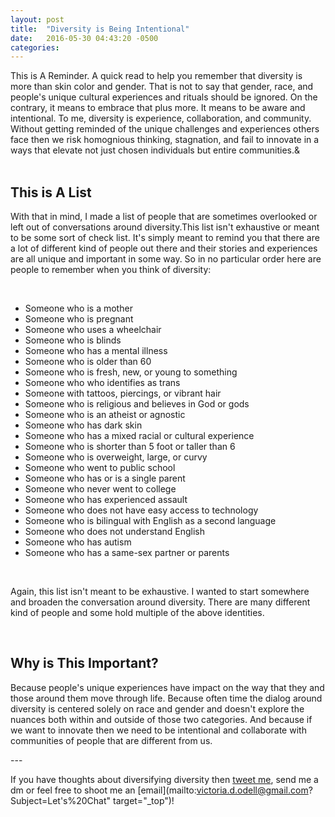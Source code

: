 ```yaml
---
layout: post
title:  "Diversity is Being Intentional"
date:   2016-05-30 04:43:20 -0500
categories:
---
```


This is A Reminder.  A   q u i c k   r e a d   t o   h e l p   y o u   r e m e m b e r   t h a t   d i v e r s i t y   i s   m o r e   t h a n   s k i n   c o l o r   a n d   g e n d e r .   T h a t   i s   n o t   t o   s a y   t h a t   g e n d e r ,   r a c e ,   a n d   p e o p l e 's   u n i q u e   c u l t u r a l   e x p e r i e n c e s   a n d   r i t u a l s   s h o u l d   b e   i g n o r e d .   O n   t h e   c o n t r a r y ,   i t   m e a n s   t o   e m b r a c e   t h a t   p l u s   m o r e .   I t   m e a n s   t o   b e   a w a r e   a n d   i n t e n t i o n a l .  T o   m e ,   d i v e r s i t y i s   e x p e r i e n c e ,   c o l l a b o r a t i o n ,   a n d   c o m m u n i t y .   W i t h o u t   g e t t i n g  r e m i n d e d   o f   t h e   u n i q u e   c h a l l e n g e s   a n d   e x p e r i e n c e s   o t h e r s   f a c e   t h e n   w e   r i s k   h o m o g n i o u s   t h i n k i n g ,   s t a g n a t i o n ,   a n d   f a i l   t o  i n n o v a t e   i n   a   w a y s   t h a t   e l e v a t e   n o t   j u s t   c h o s e n   i n d i v i d u a l s   b u t   e n t i r e   c o m m u n i t i e s . & 
 <br><br>

## This is A List
 W i t h   t h a t   i n   m i n d ,   I   m a d e   a   l i s t   o f   p e o p l e   t h a t   a r e   s o m e t i m e s   o v e r l o o k e d   o r   l e f t   o u t   o f   c o n v e r s a t i o n s   a r o u n d   d i v e r s i t y . T h i s   l i s t   i s n 't   e x h a u s t i v e   o r   m e a n t   t o   b e   s o m e   s o r t   o f   c h e c k   l i s t .   I t's   s i m p l y   m e a n t   t o   r e m i n d   y o u   t h a t   t h e r e   a r e   a   l o t   o f   d i f f e r e n t   k i n d   o f   p e o p l e   o u t   t h e r e   a n d   t h e i r   s t o r i e s   a n d   e x p e r i e n c e s   a r e   a l l  u n i q u e   a n d   i m p o r t a n t   i n   s o m e   w a y .   S o   i n   n o   p a r t i c u l a r   o r d e r   h e r e   a r e   p e o p l e   t o   r e m e m b e r   w h e n   y o u   t h i n k   o f   d i v e r s i t y :

 <br>

* S o m e o n e   w h o   i s   a   m o t h e r 
* S o m e o n e   w h o   i s   p r e g n a n t 
* Someone w h o   u s e s   a   w h e e l c h a i r 
* S o m e o n e  w h o   i s   b l i n d s 
* S o m e o n e   w h o   h a s   a   m e n t a l   i l l n e s s 
* S o m e o n e   w h o   i s   o l d e r   t h a n   6 0 
* S o m e o n e   w h o   i s   f r e s h ,   n e w ,   o r   y o u n g   t o   s o m e t h i n g 
* S o m e o n e   w h o   w h o   i d e n t i f i es  a s   t r a n s 
* S o m e o n e   w i t h   t a t t o o s ,   p i e r c i n g s ,   o r   v i b r a n t   h a i r 
* S o m e o n e   w h o   i s   r e l i g i o u s   a n d   b e l i e v e s   i n   G o d   o r  g o d s 
* S o m e o n e   w h o   i s   a n   a t h e i s t  or agnostic
* S o m e o n e   w h o   h a s   d a r k   s k i n 
* S o m e o n e   w h o   h a s   a   m i x e d   r a c i a l   o r   c u l t u r a l   e x p e r i e n c e 
*  S o m e o n e   w h o   i s   s h o r t e r   t h a n   5   f o o t   o r   t a l l e r   t h a n   6 
* S o m e o n e   w h o   i s   o v e r w e i g h t ,   l a r g e ,   o r   c u r v y 
* S o m e o n e   w h o   w e n t   t o   p u b l i c   s c h o o l 
* S o m e o n e   w h o   h a s   o r   i s   a   s i n g l e   p a r e n t 
* S o m e o n e   w h o   n e v e r   w e n t   t o   c o l l e g e 
* S o m e o n e   w h o   h a s   e x p e r i e n c e d   a s s a u l t 
* S o m e o n e   w h o   d o e s   n o t   h a v e   e a s y   a c c e s s   t o   t e c h n o l o g y 
* S o m e o n e   w h o   i s   b i l i n g u a l   w i t h   E n g l i s h   a s   a   s e c o n d   l a n g u a g e 
*  Someone who does not understand English
* S o m e o n e   w h o   h a s   a u t i s m  
* S o m e o n e   who   h a s   a s a m e - s e x   p a r t n e r   o r   p a r e n t s 

  <br>

 A g a i n ,   t h i s   l i s t   i s n 't  m e a n t   t o   b e   e x h a u s t i v e .   I   w a n t e d   t o   s t a r t   s o m e w h e r e   and broaden  t h e   c o n v e r s a t i o n   around  d i v e r s i t y .  T h e r e   a r e    m a n y   d i f f e r e n t   k i n d   o f   p e o p l e  and some hold multiple of the above identities.   

 <br>

## Why is This Important?
 B e c a u s e   p e o p l e ' s   u n i q u e   e x p e r i e n c e s   h a v e   i m p a c t   o n   t h e   w a y   t h a t   t h e y   a n d   t h o s e   a r o u n d   t h e m   m o v e   t h r o u g h   l i f e .   B e c a u s e   o f t e n   t i m e   t h e   d i a l o g   a r o u n d   d i v e r s i t y   i s   c e n t e r e d   s o l e l y  o n   r a c e   a n d   g e n d e r   a n d   d o e s n't   e x p l o r e   t h e   n u a n c e s   b o t h   w i t h i n   a n d   o u t s i d e   o f   t h o s e   t w o   c a t e g o r i e s .   A n d   b e c a u s e   i f   w e   w a n t   t o    i n n o v a t e   t h e n   w e   n e e d   t o   b e   i n t e n t i o n a l   a n d   c o l l a b o r a t e   with c o m m u n i t ies  o f   p e o p l e   t h a t   a r e   d i f f e r e n t   f r o m   u s . 

--- 

If you have thoughts about diversifying diversity then
[tweet me](https://twitter.com/Victoria_ODell), send me a dm or feel free to shoot me an [email](mailto:victoria.d.odell@gmail.com?Subject=Let's%20Chat" target="_top")!
